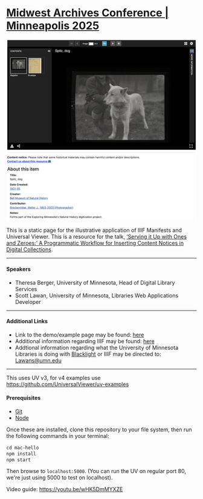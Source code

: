 # [Midwest Archives Conference | Minneapolis 2025](https://www.midwestarchives.org/2025-annual-meeting)

![alt text](assets/screenshot.png)

This is a static page for the illustrative application of IIIF Manifests and Universal Viewer. This is a resource for the talk, [‘Serving it Up with Ones and Zeroes:’ A Programmatic Workflow for Inserting Content Notices in Digital Collections](https://midwestarc.memberclicks.net/2025-call-for-poster-proposals).
<hr>

#### Speakers
- Theresa Berger, University of Minnesota, Head of Digital Library Services
- Scott Lawan, University of Minnesota, Libraries Web Applications Developer
<hr>

#### Additional Links
- Link to the demo/example page may be found: [here](https://sourslaw.github.io/mac_ciao/)
- Additional information regarding IIIF may be found: [here](https://iiif.io/)
- Addtional information regarding what the University of Minnesota Libraries is doing with [Blacklight](https://github.com/projectblacklight/blacklight) or IIIF may be directed to: [Lawans@umn.edu](mailto:lawans@umn.edu)

---

This uses UV v3, for v4 examples use https://github.com/UniversalViewer/uv-examples

#### Prerequisites
- [Git](https://git-scm.com/)
- [Node](https://nodejs.org/)

Once these are installed, clone this repository to your file system, then run the following commands in your terminal:

```
cd mac-hello
npm install
npm start
```

Then browse to `localhost:5000`. (You can run the UV on regular port 80, we're just using 5000 to test on localhost).

Video guide: https://youtu.be/wHK5DmMYXZE

